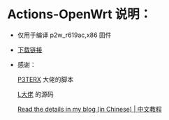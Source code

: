 # Actions-OpenWrt 说明：
- 仅用于编译 p2w_r619ac,x86 固件
- [下载链接](https://github.com/PyXiaoxin/shadowxinx_openwrt/releases)

- 感谢：

  [P3TERX](https://github.com/P3TERX/Actions-OpenWrt) 大佬的脚本

  [L大佬](https://github.com/coolsnowwolf/lede) 的源码

  [Read the details in my blog (in Chinese) | 中文教程](https://p3terx.com/archives/build-openwrt-with-github-actions.html)

